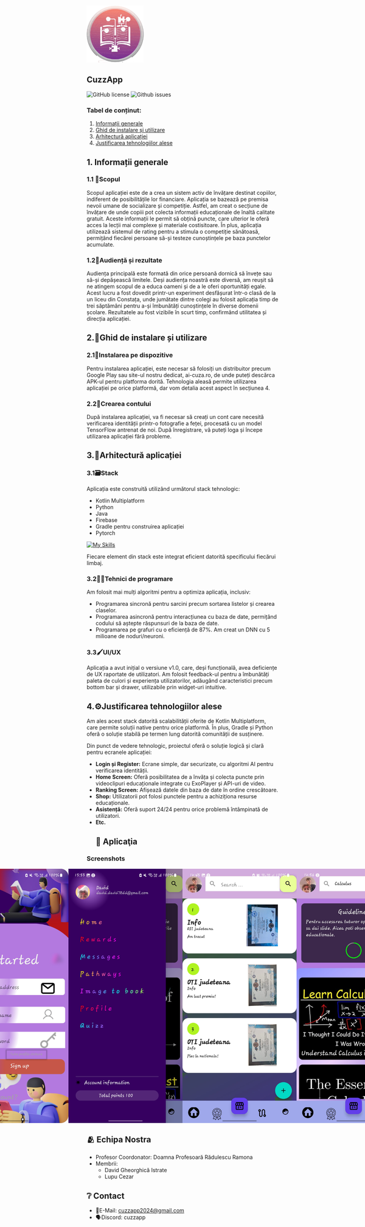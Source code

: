 <img width="150px" src="https://github.com/Al-del/CuzzApp/blob/master/app/src/main/res/drawable/cuzzapp.PNG" />

## CuzzApp
![GitHub license](https://img.shields.io/badge/licence-MIT-green)
![Github issues](https://img.shields.io/badge/issues-0%20open-yellow)
### Tabel de conținut:
1. [Informații generale](#informații-generale)
2. [Ghid de instalare și utilizare](#ghid-de-instalare-și-utilizare)
3. [Arhitectură aplicației](#arhitectură-aplicației)
4. [Justificarea tehnologiilor alese](#justificarea-tehnologiilor-alese)

## 1. Informații generale

### 1.1 🎯Scopul
Scopul aplicației este de a crea un sistem activ de învățare destinat copiilor, indiferent de posibilitățile lor financiare. Aplicația se bazează pe premisa nevoii umane de socializare și competiție. Astfel, am creat o secțiune de învățare de unde copiii pot colecta informații educaționale de înaltă calitate gratuit. Aceste informații le permit să obțină puncte, care ulterior le oferă acces la lecții mai complexe și materiale costisitoare. În plus, aplicația utilizează sistemul de rating pentru a stimula o competiție sănătoasă, permițând fiecărei persoane să-și testeze cunoștințele pe baza punctelor acumulate.

### 1.2👥Audiență și rezultate
Audiența principală este formată din orice persoană dornică să învețe sau să-și depășească limitele. Deși audiența noastră este diversă, am reușit să ne atingem scopul de a educa oameni și de a le oferi oportunități egale. Acest lucru a fost dovedit printr-un experiment desfășurat într-o clasă de la un liceu din Constața, unde jumătate dintre colegi au folosit aplicația timp de trei săptămâni pentru a-și îmbunătăți cunoștințele în diverse domenii școlare. Rezultatele au fost vizibile în scurt timp, confirmând utilitatea și direcția aplicației.

## 2.🔧Ghid de instalare și utilizare

### 2.1📲Instalarea pe dispozitive
Pentru instalarea aplicației, este necesar să folosiți un distribuitor precum Google Play sau site-ul nostru dedicat, ai-cuza.ro, de unde puteți descărca APK-ul pentru platforma dorită. Tehnologia aleasă permite utilizarea aplicației pe orice platformă, dar vom detalia acest aspect în secțiunea 4.

### 2.2🔑Crearea contului
După instalarea aplicației, va fi necesar să creați un cont care necesită verificarea identității printr-o fotografie a feței, procesată cu un model TensorFlow antrenat de noi. După înregistrare, vă puteți loga și începe utilizarea aplicației fără probleme.

## 3.📐Arhitectură aplicației

### 3.1🗃️Stack
Aplicația este construită utilizând următorul stack tehnologic:
- Kotlin Multiplatform
- Python
- Java
- Firebase
- Gradle pentru construirea aplicației
- Pytorch

[![My Skills](https://skillicons.dev/icons?i=kotlin,python,java,firebase,gradle,pytorch)](https://skillpythonicons.dev)  

Fiecare element din stack este integrat eficient datorită specificului fiecărui limbaj.

### 3.2👨‍💻Tehnici de programare
Am folosit mai mulți algoritmi pentru a optimiza aplicația, inclusiv:
- Programarea sincronă pentru sarcini precum sortarea listelor și crearea claselor.
- Programarea asincronă pentru interacțiunea cu baza de date, permițând codului să aștepte răspunsuri de la baza de date.
- Programarea pe grafuri cu o eficiență de 87%. Am creat un DNN cu 5 milioane de noduri/neuroni.

### 3.3🖌️UI/UX
Aplicația a avut inițial o versiune v1.0, care, deși funcțională, avea deficiențe de UX raportate de utilizatori. Am folosit feedback-ul pentru a îmbunătăți paleta de culori și experiența utilizatorilor, adăugând caracteristici precum bottom bar și drawer, utilizabile prin widget-uri intuitive.

## 4.⚙️Justificarea tehnologiilor alese

Am ales acest stack datorită scalabilității oferite de Kotlin Multiplatform, care permite soluții native pentru orice platformă. În plus, Gradle și Python oferă o soluție stabilă pe termen lung datorită comunității de susținere.

Din punct de vedere tehnologic, proiectul oferă o soluție logică și clară pentru ecranele aplicației:
- **Login și Register:** Ecrane simple, dar securizate, cu algoritmi AI pentru verificarea identității.
- **Home Screen:** Oferă posibilitatea de a învăța și colecta puncte prin videoclipuri educaționale integrate cu ExoPlayer și API-uri de video.
- **Ranking Screen:** Afișează datele din baza de date în ordine crescătoare.
- **Shop:** Utilizatorii pot folosi punctele pentru a achiziționa resurse educaționale.
- **Asistență:** Oferă suport 24/24 pentru orice problemă întâmpinată de utilizatori.
- **Etc.**
  ## 📂 Aplicaţia
### Screenshots

<div style="display: flex; justify-content: center;">
    <img width="300px" src="https://github.com/Al-del/CuzzApp/blob/master/app/src/main/res/drawable/register.jpg" />
    <img width="300px" src="https://github.com/Al-del/CuzzApp/blob/master/app/src/main/res/drawable/drawer.jpg" />
    <img width="300px" src="https://github.com/Al-del/CuzzApp/blob/master/app/src/main/res/drawable/achievementuri.jpeg" />
  <img width="300px" src="https://github.com/Al-del/CuzzApp/blob/master/app/src/main/res/drawable/WhatsApp Image 2024-07-16 at 12.56.29.jpeg" />
</div>

## 🫂 Echipa Nostra

- Profesor Coordonator: Doamna Profesoară Rădulescu Ramona
- Membrii:
  - David Gheorghică Istrate
  - Lupu Cezar
## ❔ Contact

- 📧E-Mail: cuzzapp2024@gmail.com
- 🗣️Discord: cuzzapp
